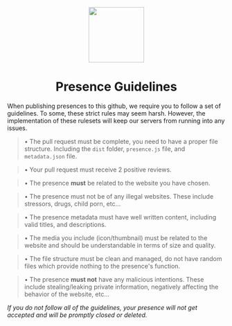 <div align="center">
    <img src="https://avatars3.githubusercontent.com/u/46326568?s=400&amp;u=15e4a4988014780288d30ffb969fd1569fec23e6&amp;v=4" width="128px" style="max-width:100%;">
    <h1>Presence Guidelines</h1>
</div>

When publishing presences to this github, we require you to follow a set of guidelines.
To some, these strict rules may seem harsh. However, the implementation of these rulesets will keep our servers from running into any issues.

> • The pull request must be complete, you need to have a proper file structure. Including the `dist` folder, `presence.js` file, and `metadata.json` file.

> • Your pull request must receive 2 positive reviews.

> • The presence **must** be related to the website you have chosen.

> • The presence must not be of any illegal websites. These include stressors, drugs, child porn, etc...

> • The presence metadata must have well written content, including valid titles, and descriptions.

> • The media you include (icon/thumbnail) must be related to the website and should be understandable in terms of size and quality.

> • The file structure must be clean and managed, do not have random files which provide nothing to the presence's function.

> • The presence **must not** have any malicious intentions. These include stealing/leaking private information, negatively affecting the behavior of the website, etc...


*If you do not follow all of the guidelines, your presence will not get accepted and will be promptly closed or deleted.*
